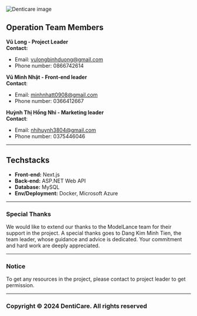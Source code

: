 ![Denticare image](https://drive.google.com/uc?export=view&id=1ZtNjD4b_SBdf7aZD8E2aYTN_7bpSq5hi)

## Operation Team Members

**Vũ Long - Project Leader**  
**Contact:**

- Email: <vulongbinhduong@gmail.com>
- Phone number: 0866742614

**Vũ Minh Nhật - Front-end leader**  
**Contact**:

- Email: <minhnhatt0908@gmail.com>
- Phone number: 0366412667

**Huỳnh Thị Hồng Nhi - Marketing leader**  
**Contact**:

- Email: <nhihuynh3804@gmail.com>
- Phone number: 0375446046

---

## Techstacks

- **Front-end:** Next.js
- **Back-end:** ASP.NET Web API
- **Database:** MySQL
- **Env/Deployment:** Docker, Microsoft Azure

---

### Special Thanks

We would like to extend our thanks to the ModelLance team for their support in the project. A special thanks goes to Dang Kim Minh Tien, the team leader, whose guidance and advice is dedicated. Your commitment and hard work are deeply appreciated.

---

### Notice

To get any resources in the project, please contact to project leader to get permission.

---

### Copyright © 2024 DentiCare. All rights reserved

